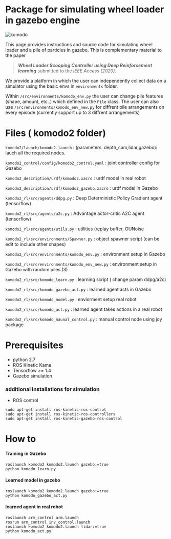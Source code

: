  <!--:construction_worker: :construction: **_This page is under construction_** :construction: :construction_worker:-->
# Package for simulating wheel loader in gazebo engine

![komodo](https://i.imgur.com/ZCKDDNQ.png)

This page provides instructions and source code for simulating wheel loader and a pile of particles in gazebo. This is complementary material to the paper
> ***Wheel Loader Scooping Controller using Deep Reinforcement learning***
submitted to the *IEEE Access (2020)*.

We provide a platform in which the user can independently collect data on a simulator using the basic envs in ```environments``` folder.

Within ```/src/environments/komodo_env.py``` the user can change pile features (shape, amount, etc..) which defined in the ```Pile``` class. 
The user can also use ```/src/environments/komodo_env_new.py``` for diffrent pile arrangements on every episode (currently support up to 3 diffrent arrangements)



# Files ( komodo2 folder)


```komodo2/launch/komodo2.launch``` : (parameters: depth_cam,lidar,gazebo): lauch all the required nodes.

```komodo2_control/config/komodo2_control.yaml``` : joint controller config for Gazebo

```komodo2_description/urdf/komodo2.xacro``` : urdf model in real robot

```komodo2_description/urdf/komodo2_gazebo.xacro``` : urdf model in Gazebo


```komodo2_rl/src/agents/ddpg.py``` : Deep Deterministic Policy Gradient agent (tensorflow)

```komodo2_rl/src/agents/a2c.py``` : Advantage actor-critic A2C agent (tensorflow)

```komodo2_rl/src/agents/utils.py``` : utilities (replay buffer, OUNoise


```komodo2_rl/src/environments/Spawner.py``` : object spawner script (can be edit to include other shapes)

```komodo2_rl/src/environments/komodo_env.py``` : environment setup in Gazebo

```komodo2_rl/src/environments/komodo_env_new.py``` : environment setup in Gazebo with random piles (3)


```komodo2_rl/src/komodo_learn.py``` : learning script ( change param ddpg/a2c)

```komodo2_rl/src/komodo_gazebo_act.py``` : learned agent acts in Gazebo

```komodo2_rl/src/komodo_model.py``` : enviorment setup real robot

```komodo2_rl/src/komodo_act.py``` : learned agent takes actions in a real robot

```komodo2_rl/src/komodo_maunal_control.py``` : manual control node using joy package



# Prerequisites 
- python 2.7
- ROS Kinetic Kame
- Tensorflow >= 1.4
- Gazebo simulation

### additional installations for simulation
- ROS control
```
sudo apt-get install ros-kinetic-ros-control
sudo apt-get install ros-kinetic-ros-controllers
sudo apt-get install ros-kinetic-gazebo-ros-control
```

# How to

#### Training in Gazebo
```
roslaunch komodo2 komodo2.launch gazebo:=true
python komodo_learn.py
```

#### Learned model in gazebo
```
roslaunch komodo2 komodo2.launch gazebo:=true
python komodo_gazebo_act.py
```

#### learned agent in real robot
```
roslaunch arm_control arm.launch
rosrun arm_control inv_control.launch
roslaunch komodo2 komodo2.launch lidar:=true
python komodo_act.py
```

